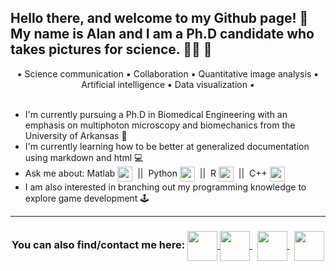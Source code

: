 <h2> Hello there, and welcome to my Github page! 👋 <br /> My name is Alan and I am a Ph.D candidate who takes pictures for science. 👨‍🔬 🧪 </h2>
<div align="center"> ▪️ Science communication ▪️ Collaboration ▪️ Quantitative image analysis ▪️ Artificial intelligence ▪️ Data visualization ▪️ </div>
<br />

 - I'm currently pursuing a Ph.D in Biomedical Engineering with an emphasis on multiphoton microscopy and biomechanics from the University of Arkansas 🐗
 - I'm currently learning how to be better at generalized documentation using markdown and html 💻
 - Ask me about: Matlab <img src="https://upload.wikimedia.org/wikipedia/commons/2/21/Matlab_Logo.png" width=24 height=24 align="center"> &nbsp;||&nbsp; Python <img src="https://upload.wikimedia.org/wikipedia/commons/c/c3/Python-logo-notext.svg" width=24 height=24 align="center"> &nbsp;||&nbsp; R <img src="https://upload.wikimedia.org/wikipedia/commons/thumb/1/1b/R_logo.svg/724px-R_logo.svg.png" width=24 height=24 align="center"> &nbsp;||&nbsp; C++ <img src="https://upload.wikimedia.org/wikipedia/commons/1/18/ISO_C%2B%2B_Logo.svg" width=24 height=24 align="center">
 - I am also interested in branching out my programming knowledge to explore game development 🕹️
 ---
 <h3 align="center"> You can also find/contact me here:
  <a href = "mailto:aewoessn@gmail.com"> <img src="https://upload.wikimedia.org/wikipedia/commons/8/8c/Gmail_Icon_%282013-2020%29.svg" width=48 heigh=48 align="center"> </a>
  <a href="https://scholar.google.com/citations?user=oLMzqPsAAAAJ&hl=en&authuser=2"> <img src="https://upload.wikimedia.org/wikipedia/commons/c/c7/Google_Scholar_logo.svg" width=48 height=48 align="center"> </a> &nbsp;
  <a href="https://twitter.com/AlanWoess"> <img src="https://upload.wikimedia.org/wikipedia/commons/4/4f/Twitter-logo.svg" width=48 height=48 align="center"> </a> &nbsp;
  <a href="https://www.linkedin.com/in/alan-woessner/"> <img src="https://upload.wikimedia.org/wikipedia/commons/f/f8/LinkedIn_icon_circle.svg" width=48 height=48 align="center"> </a>
</h3>
